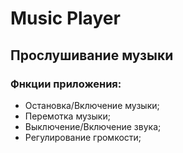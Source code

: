 # Music Player
## Прослушивание музыки
### Фнкции приложения:
- Остановка/Включение музыки;
- Перемотка музыки;
- Выключение/Включение звука;
- Регулирование громкости;
